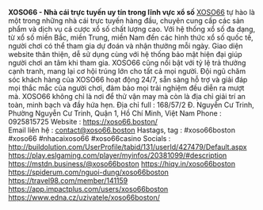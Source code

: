 **XOSO66 - Nhà cái trực tuyến uy tín trong lĩnh vực xổ số**
<a href="https://xoso66.boston/">XOSO66</a> tự hào là một trong những nhà cái trực tuyến hàng đầu, chuyên cung cấp các sản phẩm và dịch vụ cá cược xổ số chất lượng cao. Với hệ thống xổ số đa dạng, từ xổ số miền Bắc, miền Trung, miền Nam đến các hình thức xổ số quốc tế, người chơi có thể tham gia dự đoán và nhận thưởng mỗi ngày. Giao diện website thân thiện, dễ sử dụng cùng với hệ thống bảo mật hiện đại giúp người chơi an tâm khi tham gia. XOSO66 cũng nổi bật với tỷ lệ trả thưởng cạnh tranh, mang lại cơ hội trúng lớn cho tất cả mọi người. Đội ngũ chăm sóc khách hàng của XOSO66 hoạt động 24/7, sẵn sàng hỗ trợ và giải đáp mọi thắc mắc của người chơi, đảm bảo mọi trải nghiệm đều diễn ra mượt mà. XOSO66 không chỉ là nơi để thử vận may mà còn là địa chỉ giải trí an toàn, minh bạch và đầy hứa hẹn.
Địa chỉ full  :  168/57/2 Đ. Nguyễn Cư Trinh, Phường Nguyễn Cư Trinh, Quận 1, Hồ Chí Minh, Việt Nam
Phone  : 0925815725
Website  :   <a href="https://xoso66.boston/">https://xoso66.boston/</a>  
Email liên hệ  : contact@xoso66.boston
Hastags, tag : #xoso66boston #xoso66 #nhacaixoso66 #xoso66casino
Socials : 
<a href="http://buildolution.com/UserProfile/tabid/131/userId/427479/Default.aspx">http://buildolution.com/UserProfile/tabid/131/userId/427479/Default.aspx</a>
<a href="https://play.eslgaming.com/player/myinfos/20381099/#description">https://play.eslgaming.com/player/myinfos/20381099/#description</a>
<a href="https://mstdn.business/@xoso66boston">https://mstdn.business/@xoso66boston</a>
<a href="https://hiqy.in/xoso66boston">https://hiqy.in/xoso66boston</a>
<a href="https://spiderum.com/nguoi-dung/xoso66boston">https://spiderum.com/nguoi-dung/xoso66boston</a>
<a href="https://travel98.com/member/141159">https://travel98.com/member/141159</a>
<a href="https://app.impactplus.com/users/xoso66boston">https://app.impactplus.com/users/xoso66boston</a>
<a href="https://www.edna.cz/uzivatele/xoso66boston/">https://www.edna.cz/uzivatele/xoso66boston/</a>
